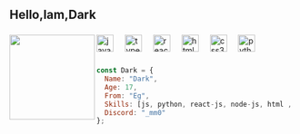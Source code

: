 <h2 align="left">Hello,Iam,Dark</h2>

###

<img align="left" height="150" src="https://media1.giphy.com/media/v1.Y2lkPTc5MGI3NjExNDFlbXBwYWtsb296aGF1NGQ3MGo0dGEzZWZ4ZXhybHVuOW5yMTU0ZiZlcD12MV9pbnRlcm5hbF9naWZfYnlfaWQmY3Q9Zw/78XCFBGOlS6keY1Bil/giphy.gif"  />

###

<div align="left">
  <img src="https://cdn.jsdelivr.net/gh/devicons/devicon/icons/javascript/javascript-original.svg" height="30" alt="javascript logo"  />
  <img width="12" />
  <img src="https://cdn.jsdelivr.net/gh/devicons/devicon/icons/typescript/typescript-original.svg" height="30" alt="typescript logo"  />
  <img width="12" />
  <img src="https://cdn.jsdelivr.net/gh/devicons/devicon/icons/react/react-original.svg" height="30" alt="react logo"  />
  <img width="12" />
  <img src="https://cdn.jsdelivr.net/gh/devicons/devicon/icons/html5/html5-original.svg" height="30" alt="html5 logo"  />
  <img width="12" />
  <img src="https://cdn.jsdelivr.net/gh/devicons/devicon/icons/css3/css3-original.svg" height="30" alt="css3 logo"  />
  <img width="12" />
  <img src="https://cdn.jsdelivr.net/gh/devicons/devicon/icons/python/python-original.svg" height="30" alt="python logo"  />
</div>

###

```js
const Dark = {
  Name: "Dark",
  Age: 17,
  From: "Eg",
  Skills: [js, python, react-js, node-js, html , css, next-js, react-native],
  Discord: "_mm0"
};
```
